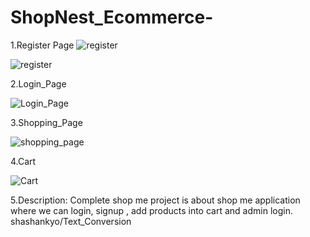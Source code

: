 # ShopNest_Ecommerce-

1.Register Page
![register](https://user-images.githubusercontent.com/114981861/233521420-91c66e1a-41e3-4d91-b293-bfb545ba3afd.png)


![register](https://user-images.githubusercontent.com/114981861/233521493-9e04a8ca-9017-4e64-891f-eaffb64c5ea4.png)



2.Login_Page


![Login_Page](https://user-images.githubusercontent.com/114981861/233521506-b9641470-d716-4ad2-9df8-e7e48f5669c6.png)


3.Shopping_Page

![shopping_page](https://user-images.githubusercontent.com/114981861/233521521-80dc200a-79b5-41be-8b79-1508a4a7262e.png)



4.Cart


![Cart](https://user-images.githubusercontent.com/114981861/233521544-10aee879-e02f-4991-a333-1d1998af7db3.png)

5.Description:
Complete shop me project is about shop me application where we can login, signup , add products into cart and admin login. shashankyo/Text_Conversion

